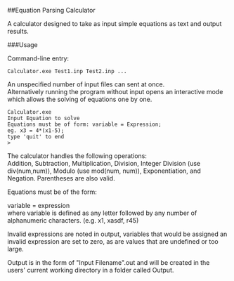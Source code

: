 ##Equation Parsing Calculator

A calculator designed to take as input simple equations as text and output results.

###Usage

Command-line entry:

    Calculator.exe Test1.inp Test2.inp ...
An unspecified number of input files can sent at once.  
Alternatively running the program without input opens an interactive mode which allows the solving of equations one by one.  

    Calculator.exe
    Input Equation to solve
    Equations must be of form: variable = Expression;
    eg. x3 = 4*(x1-5);
    type 'quit' to end
    >

The calculator handles the following operations:  
Addition, Subtraction, Multiplication, Division, Integer Division (use div(num,num)), Modulo (use mod(num, num)), Exponentiation, and Negation. Parentheses are also valid.

Equations must be of the form:

variable = expression  
where variable is defined as any letter followed by any number of alphanumeric characters. (e.g. x1, xasdf, r45)

Invalid expressions are noted in output, variables that would be assigned an invalid expression are set to zero, as are values that are undefined or too large.

Output is in the form of "Input Filename".out and will be created in the users' current working directory in a folder called Output.
